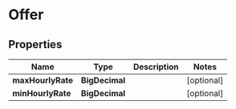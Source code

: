 

# Offer


## Properties

| Name | Type | Description | Notes |
|------------ | ------------- | ------------- | -------------|
|**maxHourlyRate** | **BigDecimal** |  |  [optional] |
|**minHourlyRate** | **BigDecimal** |  |  [optional] |



